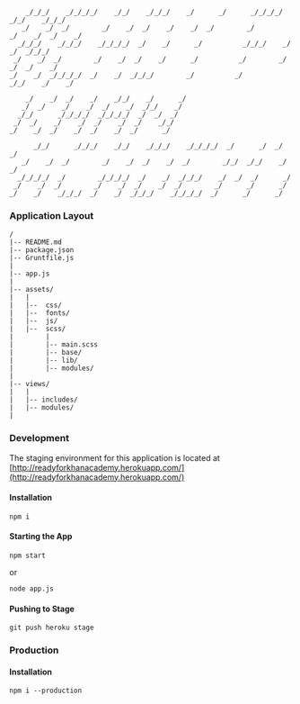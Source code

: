 ```
    _/_/_/    _/_/_/_/    _/_/    _/_/_/    _/      _/      _/_/_/_/    _/_/    _/_/_/
   _/    _/  _/        _/    _/  _/    _/    _/  _/        _/        _/    _/  _/    _/
  _/_/_/    _/_/_/    _/_/_/_/  _/    _/      _/          _/_/_/    _/    _/  _/_/_/
 _/    _/  _/        _/    _/  _/    _/      _/          _/        _/    _/  _/    _/
_/    _/  _/_/_/_/  _/    _/  _/_/_/        _/          _/          _/_/    _/    _/

    _/    _/  _/    _/    _/_/    _/      _/
   _/  _/    _/    _/  _/    _/  _/_/    _/
  _/_/      _/_/_/_/  _/_/_/_/  _/  _/  _/
 _/  _/    _/    _/  _/    _/  _/    _/_/
_/    _/  _/    _/  _/    _/  _/      _/

      _/_/      _/_/_/    _/_/    _/_/_/    _/_/_/_/  _/      _/  _/      _/
   _/    _/  _/        _/    _/  _/    _/  _/        _/_/  _/_/    _/  _/
  _/_/_/_/  _/        _/_/_/_/  _/    _/  _/_/_/    _/  _/  _/      _/
 _/    _/  _/        _/    _/  _/    _/  _/        _/      _/      _/
_/    _/    _/_/_/  _/    _/  _/_/_/    _/_/_/_/  _/      _/      _/
```

### Application Layout

```
/
|-- README.md
|-- package.json
|-- Gruntfile.js
|
|-- app.js
|
|-- assets/
|   |
|   |--  css/
|   |--  fonts/
|   |--  js/
|   |--  scss/
|        |
|        |-- main.scss
|        |-- base/
|        |-- lib/
|        |-- modules/
|
|-- views/
|   |
|   |-- includes/
|   |-- modules/
|
```

### Development
The staging environment for this application is located at
[http://readyforkhanacademy.herokuapp.com/](http://readyforkhanacademy.herokuapp.com/)

#### Installation
```
npm i 
```

#### Starting the App
```
npm start
```
or
```
node app.js
```

#### Pushing to Stage
```
git push heroku stage
```

### Production

#### Installation
```
npm i --production
```


